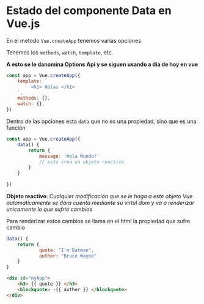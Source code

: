 # Estado del componente Data en Vue.js

En el metodo `Vue.createApp` tenemos varias opciones 

Tenemos los `methods`, `watch`, `template`, etc.

**A esto se le danomina Options Api y se siguen usando a día de hoy en vue**

```js
const app = Vue.createApp({
    template: `
         <h1> Holas </h1>
    `,
    methods: {},
    watch: {},
})
``` 

Dentro de las opciones esta `data` que no es una propiedad, sino que es una función 

```js
const app = Vue.createApp({
    data() {
        return {
            message: 'Hola Mundo!'
            // esto crea un objeto reactivo
        }
    }
    
})
``` 

**Objeto reactivo**: _Cualquier modificación que se le haga a este objeto Vue automaticamente se dara cuenta mediante su virtul dom y va a renderizar unicamente lo que sufrió cambios_

Para renderizar estos cambios se llama en el html la propiedad que sufre cambio

```js
data() {
    return {
            quote: "I'm Batman",
            author: "Bruce Wayne"
    }
}
```

```html 
<div id="myApp">
    <h3> {{ quote }} </h3>
    <blockquote> -{{ author }} </blockquote>
</div>
```